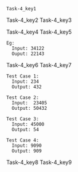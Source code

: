 ```ngMeta
Task-4_key1
```

Task-4_key2
Task-4_key3


Task-4_key4
Task-4_key5


```
Eg:
  Input: 34122
  Ouput: 22143
```
Task-4_key6
Task-4_key7
```
Test Case 1:
  Input: 234
  Output: 432
```
```
Test Case 2:
  Input:  23405
  Output: 50432
```
```
Test Case 3:
  Input: 45000
  Output: 54
```
```
Test Case 4:
  Input: 9090
  Output: 909
```
Task-4_key8
Task-4_key9
